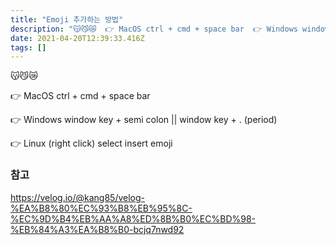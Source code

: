 ```yaml
---
title: "Emoji 추가하는 방법"
description: "😽😼😿  👉 MacOS ctrl + cmd + space bar  👉 Windows window key + semi colon || window key + . (period)  👉 Linux (right click) select insert emoji  참고 https://velog.io/@kang85/velog-%EA%B8%80%EC%93%B8..."
date: 2021-04-20T12:39:33.416Z
tags: []
---
```

😽😼😿

👉 MacOS ctrl + cmd + space bar

👉 Windows window key + semi colon || window key + . (period)

👉 Linux (right click) select insert emoji


### 참고
https://velog.io/@kang85/velog-%EA%B8%80%EC%93%B8%EB%95%8C-%EC%9D%B4%EB%AA%A8%ED%8B%B0%EC%BD%98-%EB%84%A3%EA%B8%B0-bcjq7nwd92